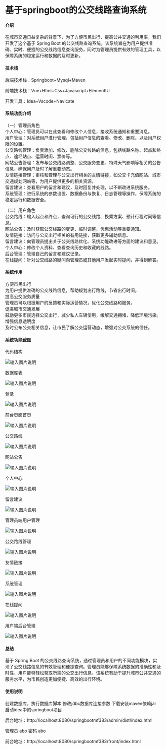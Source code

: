 # 基于springboot的公交线路查询系统

#### 介绍

在城市交通日益复杂的背景下，为了方便市民出行，提高公共交通的利用率，我们开发了这个基于 Spring Boot 的公交线路查询系统。该系统旨在为用户提供准确、实时、便捷的公交线路信息查询服务，同时为管理员提供有效的管理工具，以保障系统的稳定运行和数据的及时更新。

#### 技术栈

后端技术栈：Springboot+Mysql+Maven

前端技术栈：Vue+Html+Css+Javascript+ElementUI

开发工具：Idea+Vscode+Navicate

#### 系统功能介绍

（一）管理员角色  
个人中心：管理员可以在此查看和修改个人信息，接收系统通知和重要消息。  
用户管理：对系统用户进行管理，包括用户信息的查看、修改、删除，以及用户权限的设置。  
公交路线管理：负责添加、修改、删除公交线路的信息，包括线路名称、起点和终点、途经站点、运营时间、票价等。  
网站公告管理：发布与公交线路调整、公交服务变更、特殊天气影响等相关的公告信息，确保用户及时了解重要动态。  
友情链接管理：审核和管理与公交出行相关的友情链接，如公交卡充值网站、城市交通规划网站等，为用户提供更多的相关资源。  
留言建议：查看用户的留言和建议，及时回复并处理，以不断改进系统服务。  
系统管理：进行系统的参数设置、数据备份与恢复、日志管理等操作，保障系统的稳定运行和数据安全。  

（二）用户角色  
公交路线：输入起点和终点，查询可行的公交线路、换乘方案、预计行程时间等信息。  
网站公告：及时获取公交线路的变更、临时调整、优惠活动等重要通知。  
友情链接：访问与公交出行相关的有用链接，获取更多辅助信息。  
留言建议：向管理员提出关于公交线路优化、系统功能改进等方面的建议和意见。  
个人中心：修改个人资料、查看查询历史和收藏的线路。  
后台管理：管理自己的留言和建议记录。  
在线提问：针对公交线路的疑问向管理员或其他用户发起实时提问，并得到解答。  

#### 系统作用

方便市民出行  
为用户提供准确的公交线路信息，帮助规划出行路线，节省出行时间。  
提高公交服务质量  
管理员可以根据用户的反馈和实际运营情况，优化公交线路和服务。  
促进城市交通发展  
鼓励更多市民选择公交出行，减少私人车辆使用，缓解交通拥堵，降低环境污染。  
增强信息透明度  
及时公布公交相关信息，让市民了解公交运营动态，增强对公交系统的信任。  

#### 系统功能截图

代码结构

![输入图片说明](images/24db2739e61d63f0f0dfd0434c47105.png)

数据库表

![输入图片说明](images/42bba6b9987a3d070244c56ec2356f5.png)

登录

![输入图片说明](images/e18148b3b35ba855d7db2439479f8dc.png)

前台页面首页

![输入图片说明](images/fb3f40d0942ead058b95439952adc3f.png)

公交路线

![输入图片说明](images/e4e6c0d95f862ad4e19c9b7d61aeac7.png)

网站公告

![输入图片说明](images/475b0c6ed6cb389a9c74e6b6a96827b.png)

个人中心

![输入图片说明](images/49cedb0fba1c1e31c0f9ae8d113b9ed.png)

留言建议

![输入图片说明](images/63b89ef48b37000d245773e31dfbaa3.png)

管理员端用户管理

![输入图片说明](images/e081ea119e954dd1daeabc471cad35f.png)

公交路线管理

![输入图片说明](images/93e786eef841fa08df36803e3c1967e.png)

友情链接

![输入图片说明](images/640477b7c32f2d1d36758841fc142de.png)

系统管理

![输入图片说明](images/8875bd29f0094f938cf1c1fb3e1a04e.png)

在线提问

![输入图片说明](images/15b7d31888eeb7b9293741ffe934d8c.png)

用户端后台管理

![输入图片说明](images/0ab0df27d044a49378f0c59179665de.png)

#### 总结

基于 Spring Boot 的公交线路查询系统，通过管理员和用户的不同功能模块，实现了公交线路信息的有效管理和便捷查询。管理员能够保障系统数据的准确性和及时性，用户能够轻松获取所需的公交出行信息。该系统有助于提升城市公共交通的服务水平，为市民创造更加便捷、高效的出行环境。

#### 使用说明

创建数据库，执行数据库脚本 修改jdbc数据库连接参数 下载安装maven依赖jar 启动idea中的springboot项目

后台地址：http://localhost:8080/springbootmf383/admin/dist/index.html

管理员  abo 密码 abo


前台地址：http://localhost:8080/springbootmf383/front/index.html
